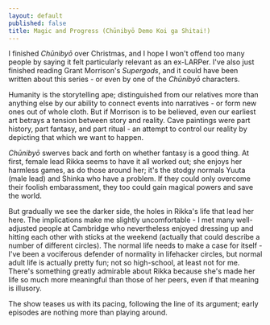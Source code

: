 ```yaml
---
layout: default
published: false
title: Magic and Progress (Chūnibyō Demo Koi ga Shitai!)
---
```


I finished *Chūnibyō* over Christmas, and I hope I won't offend too many people by saying it felt particularly relevant as an ex-LARPer. I've also just finished reading Grant Morrison's *Supergods*, and it could have been written about this series - or even by one of the *Chūnibyō* characters.

Humanity is the storytelling ape; distinguished from our relatives more than anything else by our ability to connect events into narratives - or form new ones out of whole cloth. But if Morrison is to be believed, even our earliest art betrays a tension between story and reality. Cave paintings were part history, part fantasy, and part ritual - an attempt to control our reality by depicting that which we want to happen.

*Chūnibyō* swerves back and forth on whether fantasy is a good thing. At first, female lead Rikka seems to have it all worked out; she enjoys her harmless games, as do those around her; it's the stodgy normals Yuuta (male lead) and Shinka who have a problem. If they could only overcome their foolish embarassment, they too could gain magical powers and save the world.

But gradually we see the darker side, the holes in Rikka's life that lead her here. The implications make me slightly uncomfortable - I met many well-adjusted people at Cambridge who nevertheless enjoyed dressing up and hitting each other with sticks at the weekend (actually that could describe a number of different circles). The normal life needs to make a case for itself - I've been a vociferous defender of normality in lifehacker circles, but normal adult life is actually pretty fun; not so high-school, at least not for me. There's something greatly admirable about Rikka because she's made her life so much more meaningful than those of her peers, even if that meaning is illusory.

The show teases us with its pacing, following the line of its argument; early episodes are nothing more than playing around.